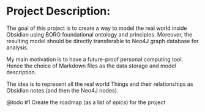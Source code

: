 # Project Description:

The goal of this project is to create a way to model the real world inside Obsidian
using BORO foundational ontology and principles. Moreover, the resulting model should
be directly transferable to Neo4J graph database for analysis. 

My main motivation is to have a future-proof personal computing tool. Hence the choice of 
Markdown files as the data storage and model description. 

The idea is to represent all the real world Things and their relationships as Obsidian
notes (and then the Neo4J nodes). 

@todo #1 Create the roadmap (as a list of _epics_) for the project